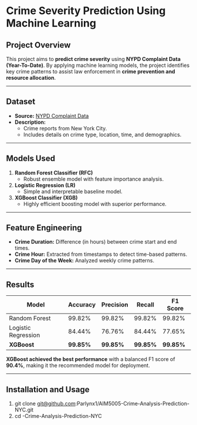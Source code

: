 # Crime Severity Prediction Using Machine Learning

## Project Overview
This project aims to **predict crime severity** using **NYPD Complaint Data (Year-To-Date)**. By applying machine learning models, the project identifies key crime patterns to assist law enforcement in **crime prevention and resource allocation**.

---

## Dataset
- **Source:** [NYPD Complaint Data]([https://data.cityofnewyork.us/Public-Safety/NYPD-Complaint-Data-Current-Year-To-Date/9s4h-37hy](https://data.cityofnewyork.us/d/5uac-w243))  
- **Description:**  
  - Crime reports from New York City.  
  - Includes details on crime type, location, time, and demographics.  

---

## Models Used
1. **Random Forest Classifier (RFC)**  
   - Robust ensemble model with feature importance analysis.  
2. **Logistic Regression (LR)**  
   - Simple and interpretable baseline model.  
3. **XGBoost Classifier (XGB)**  
   - Highly efficient boosting model with superior performance.

---

## Feature Engineering
- **Crime Duration:** Difference (in hours) between crime start and end times.  
- **Crime Hour:** Extracted from timestamps to detect time-based patterns.  
- **Crime Day of the Week:** Analyzed weekly crime patterns.

---

## Results
| Model               | Accuracy  | Precision | Recall    | F1 Score  |
|---------------------|----------|-----------|-----------|-----------|
| Random Forest       | 99.82%    | 99.82%     | 99.82%     | 99.82%     |
| Logistic Regression | 84.44%    | 76.76%     | 84.44%     | 77.65%     |
| **XGBoost**         | **99.85%**| **99.85%** | **99.85%** | **99.85%** |

**XGBoost achieved the best performance** with a balanced F1 score of **90.4%**, making it the recommended model for deployment.

---

##  Installation and Usage
1.  git clone  git@github.com:Parlynx1/AIM5005-Crime-Analysis-Prediction-NYC.git
2.  cd -Crime-Analysis-Prediction-NYC
